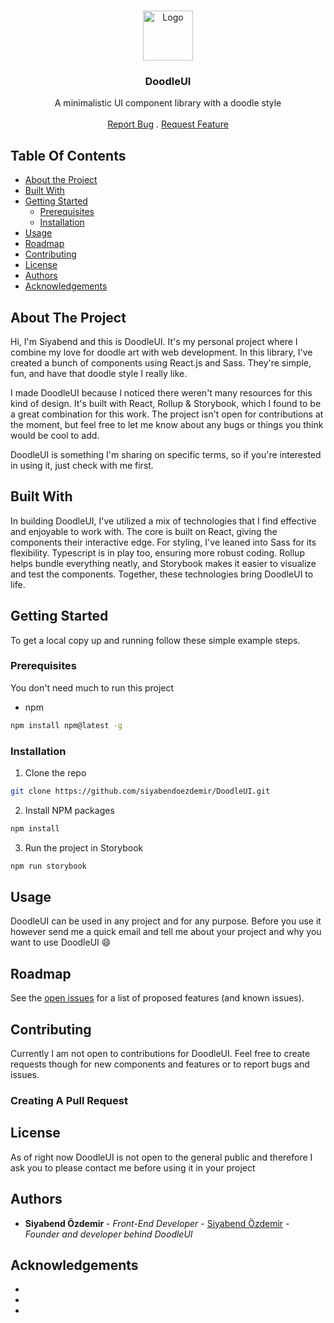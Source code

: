<br/>
<p align="center">
  <a href="https://github.com/siyabendoezdemir/ReadME-Generator">
    <img src="https://lh3.googleusercontent.com/drive-viewer/AEYmBYSLmwhgBOQFCTFBEYCTR1rcYlVIiP4MSJN2lGhc3i1qQuaeu-wrytvjUvqQcb_mjUv5dBABVVvnGWMHG9p_nArzaHc9gg=s2560" alt="Logo" width="80" height="80">
  </a>

  <h3 align="center">DoodleUI</h3>

  <p align="center">
    A minimalistic UI component library with a doodle style
    <br/>
    <br/>
    <a href="https://github.com/siyabendoezdemir/ReadME-Generator/issues">Report Bug</a>
    .
    <a href="https://github.com/siyabendoezdemir/ReadME-Generator/issues">Request Feature</a>
  </p>
</p>



## Table Of Contents

* [About the Project](#about-the-project)
* [Built With](#built-with)
* [Getting Started](#getting-started)
  * [Prerequisites](#prerequisites)
  * [Installation](#installation)
* [Usage](#usage)
* [Roadmap](#roadmap)
* [Contributing](#contributing)
* [License](#license)
* [Authors](#authors)
* [Acknowledgements](#acknowledgements)

## About The Project

Hi, I'm Siyabend and this is DoodleUI. It's my personal project where I combine my love for doodle art with web development. In this library, I've created a bunch of components using React.js and Sass. They're simple, fun, and have that doodle style I really like.

I made DoodleUI because I noticed there weren't many resources for this kind of design. It's built with React, Rollup & Storybook, which I found to be a great combination for this work. The project isn't open for contributions at the moment, but feel free to let me know about any bugs or things you think would be cool to add.

DoodleUI is something I'm sharing on specific terms, so if you're interested in using it, just check with me first.

## Built With

In building DoodleUI, I've utilized a mix of technologies that I find effective and enjoyable to work with. The core is built on React, giving the components their interactive edge. For styling, I've leaned into Sass for its flexibility. Typescript is in play too, ensuring more robust coding. Rollup helps bundle everything neatly, and Storybook makes it easier to visualize and test the components. Together, these technologies bring DoodleUI to life.

## Getting Started

To get a local copy up and running follow these simple example steps.

### Prerequisites

You don't need much to run this project

* npm

```sh
npm install npm@latest -g
```

### Installation

1. Clone the repo

```sh
git clone https://github.com/siyabendoezdemir/DoodleUI.git
```

2. Install NPM packages

```sh
npm install
```

3. Run the project in Storybook

```sh
npm run storybook
```

## Usage

DoodleUI can be used in any project and for any purpose. Before you use it however send me a quick email and tell me about your project and why you want to use DoodleUI 😄

## Roadmap

See the [open issues](https://github.com/siyabendoezdemir/ReadME-Generator/issues) for a list of proposed features (and known issues).

## Contributing

Currently I am not open to contributions for DoodleUI. Feel free to create requests though for new components and features or to report bugs and issues.

### Creating A Pull Request



## License

As of right now DoodleUI is not open to the general public and therefore I ask you to please contact me before using it in your project

## Authors

* **Siyabend Özdemir** - *Front-End Developer* - [Siyabend Özdemir](https://github.com/siyabendoezdemir/) - *Founder and developer behind DoodleUI*

## Acknowledgements

* [](https://github.com/ShaanCoding/)
* []()
* []()
